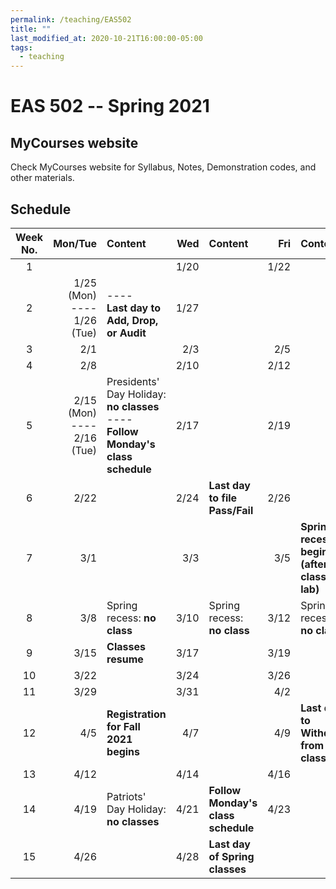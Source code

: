 ```yaml
---
permalink: /teaching/EAS502
title: ""
last_modified_at: 2020-10-21T16:00:00-05:00
tags:
  - teaching
---
```

# EAS 502 -- Spring 2021

## MyCourses website
Check MyCourses website for Syllabus, Notes, Demonstration codes, and other materials.

## Schedule

|Week No. | Mon/Tue  | Content | Wed  | Content | Fri  | Content | 
|:-------------: |-------------: | :-------------|-------------: | :-------------|-------------: | :-------------| 
| 1 | | |1/20 | |1/22 |  | 
| 2 |1/25 (Mon)<br>----<br> 1/26 (Tue) |<br>----<br>**Last day to Add, Drop, or Audit** |1/27 | |
| 3 |2/1 | |2/3 | |2/5 |  | 
| 4 |2/8 | |2/10 | |2/12 |  | 
| 5 |2/15 (Mon)<br>----<br> 2/16 (Tue) |Presidents' Day Holiday: **no classes**<br>----<br>**Follow Monday's class schedule** |2/17 | |2/19 |  | 
| 6 |2/22 | |2/24 |**Last day to file Pass/Fail** |2/26 |  | 
| 7 |3/1 | |3/3 | |3/5 |**Spring recess begins (after last class or lab)**  | 
| 8 |3/8 |Spring recess: **no class** |3/10 |Spring recess: **no class** |3/12 |Spring recess: **no class** | 
| 9 |3/15 |**Classes resume** |3/17 | |3/19 |  | 
| 10 |3/22 | |3/24 | |3/26 |  | 
| 11 |3/29 | |3/31 | |4/2 |  | 
| 12 |4/5 |**Registration for Fall 2021 begins** |4/7 | |4/9 |**Last day to Withdraw from a class**  | 
| 13 |4/12 | |4/14 | |4/16 |  | 
| 14 |4/19 |Patriots' Day Holiday: **no classes** |4/21 |**Follow Monday's class schedule** |4/23 |  | 
| 15 |4/26 | |4/28 |**Last day of Spring classes** | |  | 
  
